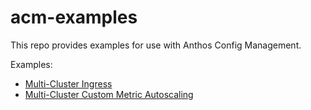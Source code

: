 # acm-examples

This repo provides examples for use with Anthos Config Management.

Examples:
- [Multi-Cluster Ingress](./multi-cluster-ingress/)
- [Multi-Cluster Custom Metric Autoscaling](./multi-cluster-custom-metric-autoscaling/)
